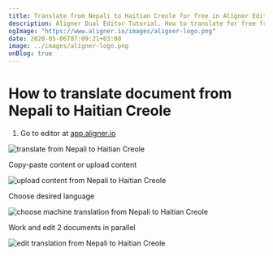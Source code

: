 ```yaml
---
title: Translate from Nepali to Haitian Creole for free in Aligner Editor
description: Aligner Dual Editor Tutorial. How to translate for free from Nepali to Haitian Creole. Aligner is multilingual document management platform. 
ogImage: "https://www.aligner.io/images/aligner-logo.png"
date: 2020-05-06T07:09:21+03:00
image: ../images/aligner-logo.png
onBlog: true
---
```


# How to translate document from Nepali to Haitian Creole

1. Go to editor at [app.aligner.io](https://app.aligner.io "Aligner App web page")

![translate from Nepali to Haitian Creole](../aligner-blank-editor.png "translate from Nepali to Haitian Creole")

Copy-paste content or upload content

![upload content from Nepali to Haitian Creole](../aligner-uploaded-document.png "upload content from Nepali to Haitian Creole")

Choose desired language

![choose machine translation from Nepali to Haitian Creole](../aligner-language-dropdown.png "choose machine translation from Nepali to Haitian Creole")

Work and edit 2 documents in parallel

![edit translation from Nepali to Haitian Creole](../aligner-double-sitded-editor.png "edit translation from Nepali to Haitian Creole")

